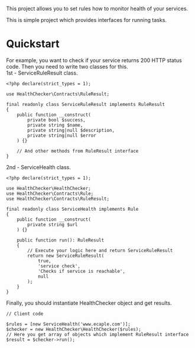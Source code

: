 This project allows you to set rules how to monitor health of your services.

This is simple project which provides interfaces for running tasks.

# Quickstart
For example, you want to check if your service returns 200 HTTP status code.
Then you need to write two classes for this.  
1st - ServiceRuleResult class.
```
<?php declare(strict_types = 1);

use HealthChecker\Contracts\RuleResult;

final readonly class ServiceRuleResult implements RuleResult
{
    public function __construct(
        private bool $success,
        private string $name,
        private string|null $description,
        private string|null $error
    ) {}
    
    // And other methods from RuleResult interface
}
```

2nd - ServiceHealth class.
```
<?php declare(strict_types = 1);

use HealthChecker\HealthChecker;
use HealthChecker\Contracts\Rule;
use HealthChecker\Contracts\RuleResult;

final readonly class ServiceHealth implements Rule
{
    public function __construct(
        private string $url 
    ) {}
    
    public function run(): RuleResult
    {
        // Execute your logic here and return ServiceRuleResult
        return new ServiceRuleResult(
            true,
            'service check',
            'Checks if service is reachable',
            null
        );
    }
}
```
Finally, you should instantiate HealthChecker object and get results.
```
// Client code

$rules = [new ServiceHealth('www.ecaple.com')];
$checker = new HealthChecker\HealthChecker($rules);
// Here you get array of objects which implement RuleResult interface
$result = $checker->run();
```